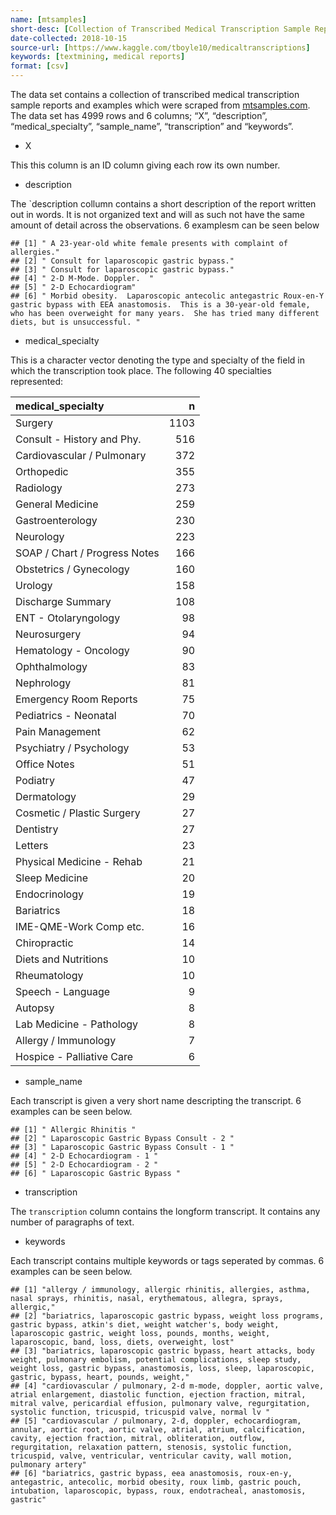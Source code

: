 ```yaml
---
name: [mtsamples]
short-desc: [Collection of Transcribed Medical Transcription Sample Reports and Examples]
date-collected: 2018-10-15
source-url: [https://www.kaggle.com/tboyle10/medicaltranscriptions]
keywords: [textmining, medical reports]
format: [csv]
---
```


The data set contains a collection of transcribed medical transcription
sample reports and examples which were scraped from
[mtsamples.com](https://www.mtsamples.com/). The data set has 4999 rows and 6 columns; “X”, “description”, “medical\_specialty”,
“sample\_name”, “transcription” and “keywords”.

  - X

This this column is an ID column giving each row its own number.

  - description

The \`description collumn contains a short description of the report
written out in words. It is not organized text and will as such not have
the same amount of detail across the observations. 6 examplesm can be
seen below

    ## [1] " A 23-year-old white female presents with complaint of allergies."                                                                                                                                                                    
    ## [2] " Consult for laparoscopic gastric bypass."                                                                                                                                                                                            
    ## [3] " Consult for laparoscopic gastric bypass."                                                                                                                                                                                            
    ## [4] " 2-D M-Mode. Doppler.  "                                                                                                                                                                                                              
    ## [5] " 2-D Echocardiogram"                                                                                                                                                                                                                  
    ## [6] " Morbid obesity.  Laparoscopic antecolic antegastric Roux-en-Y gastric bypass with EEA anastomosis.  This is a 30-year-old female, who has been overweight for many years.  She has tried many different diets, but is unsuccessful. "

  - medical\_specialty

This is a character vector denoting the type and specialty of the field
in which the transcription took place. The following 40 specialties
represented:

| medical\_specialty            |    n |
| :---------------------------- | ---: |
| Surgery                       | 1103 |
| Consult - History and Phy.    |  516 |
| Cardiovascular / Pulmonary    |  372 |
| Orthopedic                    |  355 |
| Radiology                     |  273 |
| General Medicine              |  259 |
| Gastroenterology              |  230 |
| Neurology                     |  223 |
| SOAP / Chart / Progress Notes |  166 |
| Obstetrics / Gynecology       |  160 |
| Urology                       |  158 |
| Discharge Summary             |  108 |
| ENT - Otolaryngology          |   98 |
| Neurosurgery                  |   94 |
| Hematology - Oncology         |   90 |
| Ophthalmology                 |   83 |
| Nephrology                    |   81 |
| Emergency Room Reports        |   75 |
| Pediatrics - Neonatal         |   70 |
| Pain Management               |   62 |
| Psychiatry / Psychology       |   53 |
| Office Notes                  |   51 |
| Podiatry                      |   47 |
| Dermatology                   |   29 |
| Cosmetic / Plastic Surgery    |   27 |
| Dentistry                     |   27 |
| Letters                       |   23 |
| Physical Medicine - Rehab     |   21 |
| Sleep Medicine                |   20 |
| Endocrinology                 |   19 |
| Bariatrics                    |   18 |
| IME-QME-Work Comp etc.        |   16 |
| Chiropractic                  |   14 |
| Diets and Nutritions          |   10 |
| Rheumatology                  |   10 |
| Speech - Language             |    9 |
| Autopsy                       |    8 |
| Lab Medicine - Pathology      |    8 |
| Allergy / Immunology          |    7 |
| Hospice - Palliative Care     |    6 |

  - sample\_name

Each transcript is given a very short name descripting the transcript. 6
examples can be seen below.

    ## [1] " Allergic Rhinitis "                      
    ## [2] " Laparoscopic Gastric Bypass Consult - 2 "
    ## [3] " Laparoscopic Gastric Bypass Consult - 1 "
    ## [4] " 2-D Echocardiogram - 1 "                 
    ## [5] " 2-D Echocardiogram - 2 "                 
    ## [6] " Laparoscopic Gastric Bypass "

  - transcription

The `transcription` column contains the longform transcript. It contains
any number of paragraphs of text.

  - keywords

Each transcript contains multiple keywords or tags seperated by commas.
6 examples can be seen below.

    ## [1] "allergy / immunology, allergic rhinitis, allergies, asthma, nasal sprays, rhinitis, nasal, erythematous, allegra, sprays, allergic,"                                                                                                                                                                                                    
    ## [2] "bariatrics, laparoscopic gastric bypass, weight loss programs, gastric bypass, atkin's diet, weight watcher's, body weight, laparoscopic gastric, weight loss, pounds, months, weight, laparoscopic, band, loss, diets, overweight, lost"                                                                                               
    ## [3] "bariatrics, laparoscopic gastric bypass, heart attacks, body weight, pulmonary embolism, potential complications, sleep study, weight loss, gastric bypass, anastomosis, loss, sleep, laparoscopic, gastric, bypass, heart, pounds, weight,"                                                                                            
    ## [4] "cardiovascular / pulmonary, 2-d m-mode, doppler, aortic valve, atrial enlargement, diastolic function, ejection fraction, mitral, mitral valve, pericardial effusion, pulmonary valve, regurgitation, systolic function, tricuspid, tricuspid valve, normal lv "                                                                        
    ## [5] "cardiovascular / pulmonary, 2-d, doppler, echocardiogram, annular, aortic root, aortic valve, atrial, atrium, calcification, cavity, ejection fraction, mitral, obliteration, outflow, regurgitation, relaxation pattern, stenosis, systolic function, tricuspid, valve, ventricular, ventricular cavity, wall motion, pulmonary artery"
    ## [6] "bariatrics, gastric bypass, eea anastomosis, roux-en-y, antegastric, antecolic, morbid obesity, roux limb, gastric pouch, intubation, laparoscopic, bypass, roux, endotracheal, anastomosis, gastric"
